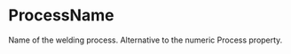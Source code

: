 ProcessName
===========

Name of the welding process.  Alternative to the numeric Process property.
